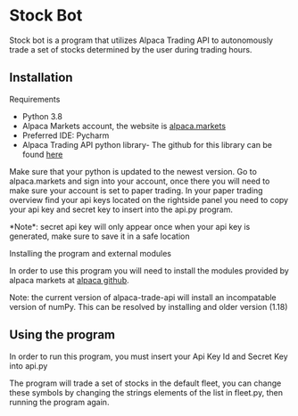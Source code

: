 <h1>Stock Bot</h1>

<p>Stock bot is a program that utilizes Alpaca Trading API to autonomously trade a set of stocks determined by the user during trading hours.</p>

<h2>Installation</h2>

<p>Requirements</p>

<ul>
  <li>Python 3.8</li>
  <li>Alpaca Markets account, the website is <a href=alpaca.markets>alpaca.markets</a></li>
  <li>Preferred IDE: Pycharm</li>
  <li>Alpaca Trading API python library- The github for this library can be found <a href=https://github.com/alpacahq/alpaca-trade-api-python>here</a></li>
</ul>



<p>Make sure that your python is updated to the newest version. Go to alpaca.markets and sign into your account, once there you will need to make sure your account
is set to paper trading. In your paper trading overview find your api keys located on the rightside panel you need to copy your api key and secret key to insert into the api.py program.</p>

<p>*Note*: secret api key will only appear once when your api key is generated, make sure to save it in a safe location</p>

<p>Installing the program and external modules</p>

<p>In order to use this program you will need to install the modules provided by alpaca markets at <a href=https://github.com/alpacahq/alpaca-trade-api-python>alpaca github</a>.</p>

<p>Note: the current version of alpaca-trade-api will install an incompatable version of numPy. This can be resolved by installing and older version (1.18)</p>

<h2>Using the program</h2>

<p>In order to run this program, you must insert your Api Key Id and Secret Key into api.py</p>

<p>The program will trade a set of stocks in the default fleet, you can change these symbols by changing the strings elements of the list in fleet.py, then running the program again.</p>
